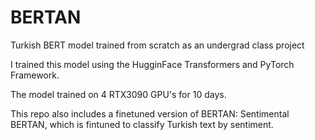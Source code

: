 # BERTAN
Turkish BERT model trained from scratch as an undergrad class project

I trained this model using the HugginFace Transformers and PyTorch Framework. 

The model trained on 4 RTX3090 GPU's for 10 days.

This repo also includes a finetuned version of BERTAN: Sentimental BERTAN, which is fintuned to classify Turkish text by sentiment.
